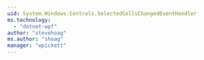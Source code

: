 ```yaml
---
uid: System.Windows.Controls.SelectedCellsChangedEventHandler
ms.technology: 
  - "dotnet-wpf"
author: "stevehoag"
ms.author: "shoag"
manager: "wpickett"
---
```


